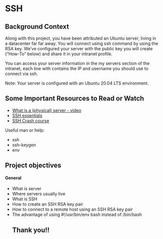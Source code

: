 <h1>SSH</h1>
<h2>Background Context</h2>
<p>Along with this project, you have been attributed an Ubuntu server, living in a datacenter far far away. You will connect using ssh command by using the RSA key. We’ve configured your server with the public key you will create (“How-To” below) and share it in your intranet profile.</p>
</p>You can access your server information in the my servers section of the intranet, each line with contains the IP and username you should use to connect via ssh.</p>
<p>Note: Your server is configured with an Ubuntu 20.04 LTS environment.</p>
<h2> Some Important Resources to Read or Watch</h2>
<ul>
<li><a href="https://www.youtube.com/watch?v=B1ANfsDyjeA">What is a (physical) server - video</a></li>
<li><a href="https://www.digitalocean.com/community/tutorials/ssh-essentials-working-with-ssh-servers-clients-and-keys">SSH essentials</a></li>
<li><a href="https://www.youtube.com/watch?v=hQWRp-FdTpc">SSH Crash course</a></li>
</ul>

<p>Useful man or help: </p>
<ul>
<li>ssh</li>
<li>ssh-keygen</li>
<li>env</li>
</ul>
<h2>Project objectives</h2>
<h4>General</h4>
<ul>
<li>What is server</li>
<li>Where servers usually live</li>
<li>What is SSH</li>
<li>How to create an SSH RSA key pair</li>
<li>How to connect to a remote host using an SSH RSA key pair</li>
<li>The advantage of using #!/usr/bin/env bash instead of /bin/bash</li>
<h2>Thank you!!</h2>
